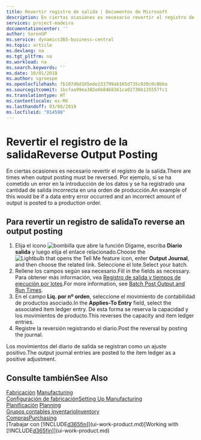 ```yaml
---
title: Revertir registro de salida | Documentos de Microsoft
description: En ciertas ocasiones es necesario revertir el registro de la salida. Por ejemplo, si se ha cometido un error en la introducción de los datos y se ha registrado una cantidad de salida incorrecta en una orden de producción.
services: project-madeira
documentationcenter: ''
author: SorenGP
ms.service: dynamics365-business-central
ms.topic: article
ms.devlang: na
ms.tgt_pltfrm: na
ms.workload: na
ms.search.keywords: ''
ms.date: 10/01/2018
ms.author: sgroespe
ms.openlocfilehash: fb107d6d165ede233799ab165d735c030c0c8bba
ms.sourcegitcommit: 1bcfaa99ea302e6b84b8361ca02730b135557fc1
ms.translationtype: HT
ms.contentlocale: es-MX
ms.lasthandoff: 03/08/2019
ms.locfileid: "814596"
---
```

# <a name="reverse-output-posting"></a><span data-ttu-id="c2b79-104">Revertir el registro de la salida</span><span class="sxs-lookup"><span data-stu-id="c2b79-104">Reverse Output Posting</span></span>
<span data-ttu-id="c2b79-105">En ciertas ocasiones es necesario revertir el registro de la salida.</span><span class="sxs-lookup"><span data-stu-id="c2b79-105">There are times when output posting must be reversed.</span></span> <span data-ttu-id="c2b79-106">Por ejemplo, si se ha cometido un error en la introducción de los datos y se ha registrado una cantidad de salida incorrecta en una orden de producción.</span><span class="sxs-lookup"><span data-stu-id="c2b79-106">An example of this would be if a data entry error occurred and an incorrect amount of output is posted to a production order.</span></span>  

## <a name="to-reverse-an-output-posting"></a><span data-ttu-id="c2b79-107">Para revertir un registro de salida</span><span class="sxs-lookup"><span data-stu-id="c2b79-107">To reverse an output posting</span></span>  
1.  <span data-ttu-id="c2b79-108">Elija el icono ![bombilla que abre la función Dígame](media/ui-search/search_small.png "Dígame que desea hacer"), escriba **Diario salida** y luego elija el enlace relacionado.</span><span class="sxs-lookup"><span data-stu-id="c2b79-108">Choose the ![Lightbulb that opens the Tell Me feature](media/ui-search/search_small.png "Tell me what you want to do") icon, enter **Output Journal**, and then choose the related link.</span></span> <span data-ttu-id="c2b79-109">Seleccione el lote.</span><span class="sxs-lookup"><span data-stu-id="c2b79-109">Select your batch.</span></span>  
2. <span data-ttu-id="c2b79-110">Rellene los campos según sea necesario.</span><span class="sxs-lookup"><span data-stu-id="c2b79-110">Fill in the fields as necessary.</span></span> <span data-ttu-id="c2b79-111">Para obtener más información, vea [Registro de salida y tiempos de ejecución por lotes](production-how-to-post-output-quantity.md).</span><span class="sxs-lookup"><span data-stu-id="c2b79-111">For more information, see [Batch Post Output and Run Times](production-how-to-post-output-quantity.md).</span></span>
3.  <span data-ttu-id="c2b79-112">En el campo **Liq. por nº orden**, seleccione el movimiento de contabilidad de productos asociado.</span><span class="sxs-lookup"><span data-stu-id="c2b79-112">In the **Applies-To Entry** field, select the associated item ledger entry.</span></span> <span data-ttu-id="c2b79-113">De esta forma se reserva la capacidad y los movimientos de producto.</span><span class="sxs-lookup"><span data-stu-id="c2b79-113">This reverses the capacity and item ledger entries.</span></span>  
4. <span data-ttu-id="c2b79-114">Registre la reversión registrando el diario.</span><span class="sxs-lookup"><span data-stu-id="c2b79-114">Post the reversal by posting the journal.</span></span>  

<span data-ttu-id="c2b79-115">Los movimientos del diario de salida se registran como un ajuste positivo.</span><span class="sxs-lookup"><span data-stu-id="c2b79-115">The output journal entries are posted to the item ledger as a positive adjustment.</span></span>  

## <a name="see-also"></a><span data-ttu-id="c2b79-116">Consulte también</span><span class="sxs-lookup"><span data-stu-id="c2b79-116">See Also</span></span>  
 <span data-ttu-id="c2b79-117">[Fabricación](production-manage-manufacturing.md)  </span><span class="sxs-lookup"><span data-stu-id="c2b79-117">[Manufacturing](production-manage-manufacturing.md)  </span></span>  
 [<span data-ttu-id="c2b79-118">Configuración de fabricación</span><span class="sxs-lookup"><span data-stu-id="c2b79-118">Setting Up Manufacturing</span></span>](production-configure-production-processes.md)  
 <span data-ttu-id="c2b79-119">[Planificación](production-planning.md)    </span><span class="sxs-lookup"><span data-stu-id="c2b79-119">[Planning](production-planning.md)    </span></span>  
 [<span data-ttu-id="c2b79-120">Grupos contables inventario</span><span class="sxs-lookup"><span data-stu-id="c2b79-120">Inventory</span></span>](inventory-manage-inventory.md)  
 [<span data-ttu-id="c2b79-121">Compras</span><span class="sxs-lookup"><span data-stu-id="c2b79-121">Purchasing</span></span>](purchasing-manage-purchasing.md)  
 <span data-ttu-id="c2b79-122">[Trabajar con [!INCLUDE[d365fin](includes/d365fin_md.md)]](ui-work-product.md)</span><span class="sxs-lookup"><span data-stu-id="c2b79-122">[Working with [!INCLUDE[d365fin](includes/d365fin_md.md)]](ui-work-product.md)</span></span>  
